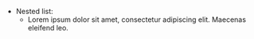 
- Nested list:
  - Lorem ipsum dolor sit amet, consectetur adipiscing elit. Maecenas eleifend
    leo.

